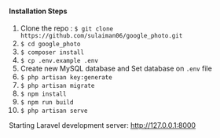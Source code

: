 #### Installation Steps

1. Clone the repo : `$ git clone https://github.com/sulaiman06/google_photo.git`
2. `$ cd google_photo`
3. `$ composer install`
4. `$ cp .env.example .env`
5. Create new MySQL database and Set database on `.env` file
6. `$ php artisan key:generate`
7. `$ php artisan migrate`
8. `$ npm install`
9. `$ npm run build`
10. `$ php artisan serve`

Starting Laravel development server: http://127.0.0.1:8000

